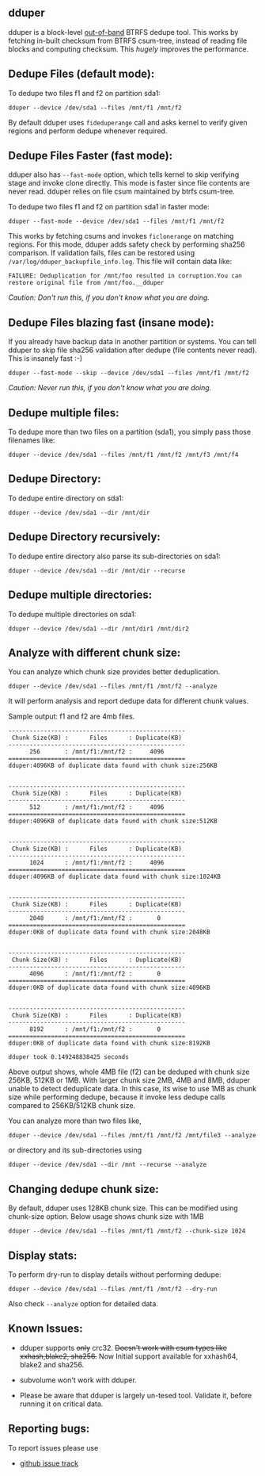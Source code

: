 dduper 
------

dduper is a block-level [out-of-band](https://btrfs.wiki.kernel.org/index.php/Deduplication#Out_of_band_.2F_batch_deduplication) BTRFS dedupe tool. This works by
fetching in-built checksum from BTRFS csum-tree, instead of reading file blocks
and computing checksum. This *hugely* improves the performance.

Dedupe Files (default mode):
----------------------------

To dedupe two files f1 and f2 on partition sda1:

`dduper --device /dev/sda1 --files /mnt/f1 /mnt/f2`

By default dduper uses `fideduperange` call and asks kernel to verify
given regions and perform dedupe whenever required.

Dedupe Files Faster (fast mode):
--------------------------------
dduper also has `--fast-mode` option, which tells kernel to skip verifying
stage and invoke clone directly. This mode is faster since file contents
are never read. dduper relies on file csum maintained by btrfs csum-tree.

To dedupe two files f1 and f2 on partition sda1 in faster mode:

`dduper --fast-mode --device /dev/sda1 --files /mnt/f1 /mnt/f2`

This works by fetching csums and invokes `ficlonerange` on matching regions.
For this mode, dduper adds safety check by performing sha256 comparison.
If validation fails, files can be restored using `/var/log/dduper_backupfile_info.log`.
This file will contain data like:

`
FAILURE: Deduplication for /mnt/foo resulted in corruption.You can restore original file from /mnt/foo.__dduper
`

*Caution: Don't run this, if you don't know what you are doing.*

Dedupe Files blazing fast (insane mode):
----------------------------------------

If you already have backup data in another partition or systems. You can
tell dduper to skip file sha256 validation after dedupe (file contents never read).
This is insanely fast :-)

`dduper --fast-mode --skip --device /dev/sda1 --files /mnt/f1 /mnt/f2`

*Caution: Never run this, if you don't know what you are doing.*

Dedupe multiple files:
----------------------

To dedupe more than two files on a partition (sda1), you simply pass
those filenames like:

`dduper --device /dev/sda1 --files /mnt/f1 /mnt/f2 /mnt/f3 /mnt/f4`

Dedupe Directory:
-----------------

To dedupe entire directory on sda1:

`dduper --device /dev/sda1 --dir /mnt/dir`

Dedupe Directory recursively:
-----------------------------

To dedupe entire directory also parse its sub-directories on sda1:

`dduper --device /dev/sda1 --dir /mnt/dir --recurse `

Dedupe multiple directories:
---------------------------

To dedupe multiple directories on sda1:

`dduper --device /dev/sda1 --dir /mnt/dir1 /mnt/dir2`

Analyze with different chunk size:
----------------------------------
You can analyze which chunk size provides better deduplication.

`dduper --device /dev/sda1 --files /mnt/f1 /mnt/f2 --analyze`

It will perform analysis and report dedupe data for different chunk values.

Sample output: f1 and f2 are 4mb files.

```
--------------------------------------------------
 Chunk Size(KB) :      Files      : Duplicate(KB) 
--------------------------------------------------
      256       : /mnt/f1:/mnt/f2 :     4096      
==================================================
dduper:4096KB of duplicate data found with chunk size:256KB 


--------------------------------------------------
 Chunk Size(KB) :      Files      : Duplicate(KB) 
--------------------------------------------------
      512       : /mnt/f1:/mnt/f2 :     4096      
==================================================
dduper:4096KB of duplicate data found with chunk size:512KB 


--------------------------------------------------
 Chunk Size(KB) :      Files      : Duplicate(KB) 
--------------------------------------------------
      1024      : /mnt/f1:/mnt/f2 :     4096      
==================================================
dduper:4096KB of duplicate data found with chunk size:1024KB 


--------------------------------------------------
 Chunk Size(KB) :      Files      : Duplicate(KB) 
--------------------------------------------------
      2048      : /mnt/f1:/mnt/f2 :       0       
==================================================
dduper:0KB of duplicate data found with chunk size:2048KB 


--------------------------------------------------
 Chunk Size(KB) :      Files      : Duplicate(KB) 
--------------------------------------------------
      4096      : /mnt/f1:/mnt/f2 :       0       
==================================================
dduper:0KB of duplicate data found with chunk size:4096KB 


--------------------------------------------------
 Chunk Size(KB) :      Files      : Duplicate(KB) 
--------------------------------------------------
      8192      : /mnt/f1:/mnt/f2 :       0       
==================================================
dduper:0KB of duplicate data found with chunk size:8192KB 

dduper took 0.149248838425 seconds
```

Above output shows, whole 4MB file (f2) can be deduped with chunk size 256KB, 512KB or 1MB.
With larger chunk size 2MB, 4MB and 8MB, dduper unable to detect deduplicate data. In this
case, its wise to use 1MB as chunk size while performing dedupe, because it invoke less
dedupe calls compared to 256KB/512KB chunk size.

You can analyze more than two files like,

`dduper --device /dev/sda1 --files /mnt/f1 /mnt/f2 /mnt/file3 --analyze`

or directory and its sub-directories using

`dduper --device /dev/sda1 --dir /mnt --recurse --analyze`

Changing dedupe chunk size:
---------------------------

By default, dduper uses 128KB chunk size. This can be modified using chunk-size
option. Below usage shows chunk size with 1MB

`dduper --device /dev/sda1 --files /mnt/f1 /mnt/f2 --chunk-size 1024`

Display stats:
-------------

To perform dry-run to display details without performing dedupe:

`dduper --device /dev/sda1 --files /mnt/f1 /mnt/f2 --dry-run`

Also check `--analyze` option for detailed data.

Known Issues:
------------

- dduper supports ~~only~~ crc32. ~~Doesn't work with csum types like xxhash,blake2, sha256.~~
  Now Initial support available for xxhash64, blake2 and sha256.

- subvolume won't work with dduper.

- Please be aware that dduper is largely un-tesed tool. Validate it, before running it on critical data.

Reporting bugs:
--------------

To report issues please use

- [github issue track](https://github.com/lakshmipathi/dduper/issues)
